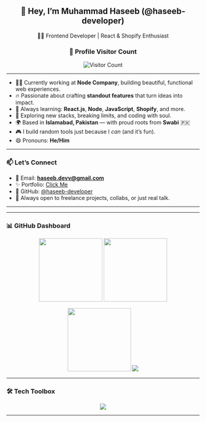 <h2 align="center">🌟 Hey, I’m Muhammad Haseeb (@haseeb-developer)</h2>

<p align="center">
  🧑‍💻 Frontend Developer | React & Shopify Enthusiast
</p>

<div align="center">
  <h3><b>📍 Profile Visitor Count</b></h3>
  <img src="https://profile-counter.glitch.me/haseeb-developer/count.svg" alt="Visitor Count" />
</div>

---

- 👨‍💻 Currently working at **Node Company**, building beautiful, functional web experiences.
- 🔥 Passionate about crafting **standout features** that turn ideas into impact.
- 🌱 Always learning: **React.js**, **Node**, **JavaScript**, **Shopify**, and more.
- 🧠 Exploring new stacks, breaking limits, and coding with soul.
- 🌍 Based in **Islamabad, Pakistan** — with proud roots from **Swabi** 🇵🇰
- 🎮 I build random tools just because I *can* (and it’s fun).
- 😄 Pronouns: **He/Him**

---

### 📫 Let’s Connect

- 📧 Email: **haseeb.devv@gmail.com**
- ✨ Portfolio: <a href="https://haseeb-kn.vercel.app/" target="_blank" rel="noopener noreferrer">Click Me</a>
- 🧰 GitHub: [@haseeb-developer](https://github.com/haseeb-developer)
- 🤝 Always open to freelance projects, collabs, or just real talk.

---
<!---
haseeb-developer/haseeb-developer is a ✨ special ✨ repository because its `README.md` (this file) appears on your GitHub profile.
You can click the Preview link to take a look at your changes.
--->
<!---
Profile Visitors Count:

![Visitor Count](https://visitor-badge.laobi.icu/badge?page_id=haseeb-developer.haseeb-developer&style=for-the-badge&color=blue)
--->

---

### 📊 GitHub Dashboard

<p align="center">
  <img src="https://github-readme-stats.vercel.app/api?username=haseeb-developer&show_icons=true&theme=github_dark&hide_border=true&count_private=true" height="165">
  <img src="https://github-readme-stats.vercel.app/api/top-langs/?username=haseeb-developer&layout=compact&theme=github_dark&hide_border=true" height="165">
</p>

<p align="center">
  <img src="https://streak-stats.demolab.com/?user=haseeb-developer&theme=github-dark-blue&hide_border=true" height="165" />
  <img src="https://github-profile-trophy.vercel.app/?username=haseeb-developer&theme=darkhub&no-frame=true&column=7&margin-w=10" />
</p>

---

### 🛠️ Tech Toolbox

<p align="center">
  <img src="https://skillicons.dev/icons?i=react,nextjs,js,ts,html,css,tailwind,sass,shopify,nodejs,mongodb,firebase,vite,figma,github,vscode,vercel" />
</p>

---
